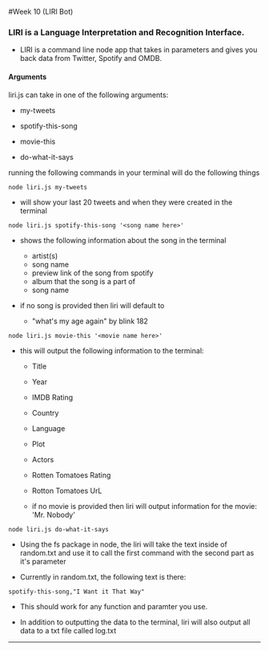 #Week 10 (LIRI Bot)

### LIRI is a Language Interpretation and Recognition Interface.

* LIRI is a command line node app that takes in parameters and gives you back data from Twitter, Spotify and OMDB.

#### Arguments 

liri.js can take in one of the following arguments:

* my-tweets

* spotify-this-song

* movie-this

* do-what-it-says

running the following commands in your terminal will do the following things

```
node liri.js my-tweets
```
* will show your last 20 tweets and when they were created in the terminal

```
node liri.js spotify-this-song '<song name here>'
```

* shows the following information about the song in the terminal

	* artist(s)
	* song name
	* preview link of the song from spotify
	* album that the song is a part of
	* song name

* if no song is provided then liri will default to
	* "what's my age again" by blink 182

```
node liri.js movie-this '<movie name here>'
```

* this will output the following information to the terminal:

	* Title
	* Year
	* IMDB Rating
	* Country
	* Language
	* Plot
	* Actors
	* Rotten Tomatoes Rating 
	* Rotton Tomatoes UrL

	* if no movie is provided then liri will output information for the movie: 'Mr. Nobody'

```
node liri.js do-what-it-says 
```

* Using the fs package in node, the liri will take the text inside of random.txt and use it to call the first command with the second part as it's parameter

* Currently in random.txt, the following text is there:

```
spotify-this-song,"I Want it That Way"
```

* This should work for any function and paramter you use.

* In addition to outputting the data to the terminal, liri will also output all data to a txt file called log.txt

------